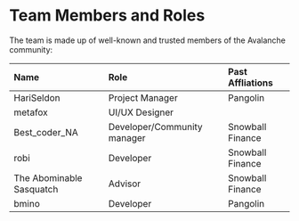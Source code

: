 # Team Members and Roles

The team is made up of well-known and trusted members of the Avalanche community:

| Name | Role | Past Affliations |
| :--- | :--- | :--- |
| HariSeldon | Project Manager   |  Pangolin |
| metafox | UI/UX Designer   |  |
| Best\_coder\_NA | Developer/Community manager | Snowball Finance |
| robi | Developer | Snowball Finance |
| The Abominable Sasquatch | Advisor | Snowball Finance |
| bmino | Developer | Pangolin |

  



